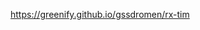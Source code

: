 <a href="https://greenify.github.io/gssdromen/rx-tim">https://greenify.github.io/gssdromen/rx-tim</a>